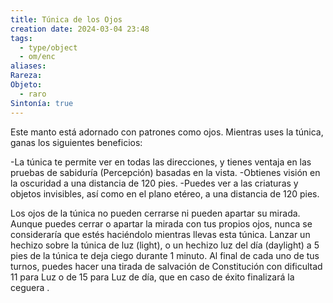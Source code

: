 ```yaml
---
title: Túnica de los Ojos
creation date: 2024-03-04 23:48
tags:
  - type/object
  - om/enc
aliases: 
Rareza: 
Objeto:
  - raro
Sintonía: true
---
```

Este manto está adornado con patrones como ojos. Mientras uses la túnica, ganas los siguientes beneficios:

-La túnica te permite ver en todas las direcciones, y tienes ventaja en las pruebas de sabiduría (Percepción) basadas en la vista.
-Obtienes visión en la oscuridad a una distancia de 120 pies.
-Puedes ver a las criaturas y objetos invisibles, así como en el plano etéreo, a una distancia de 120 pies.

Los ojos de la túnica no pueden cerrarse ni pueden apartar su mirada. Aunque puedes cerrar o apartar la mirada con tus propios ojos, nunca se consideraría que estés haciéndolo mientras llevas esta túnica. Lanzar un hechizo sobre la túnica de luz (light), o un hechizo luz del día (daylight) a 5 pies de la túnica te deja ciego durante 1 minuto. Al final de cada uno de tus turnos, puedes hacer una tirada de salvación de Constitución con dificultad 11 para Luz o de 15 para Luz de día, que en caso de éxito finalizará la ceguera .